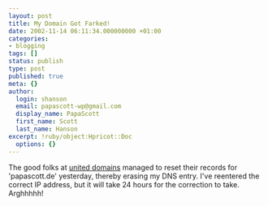 ```yaml
---
layout: post
title: My Domain Got Farked!
date: 2002-11-14 06:11:34.000000000 +01:00
categories:
- blogging
tags: []
status: publish
type: post
published: true
meta: {}
author:
  login: shanson
  email: papascott-wp@gmail.com
  display_name: PapaScott
  first_name: Scott
  last_name: Hanson
excerpt: !ruby/object:Hpricot::Doc
  options: {}
---
```

<p>The good folks at <a href="http://www.united-domains.de">united domains</a> managed to reset their records for 'papascott.de' yesterday, thereby erasing my DNS entry. I've reentered the correct IP address, but it will take 24 hours for the correction to take. Arghhhhh!</p>
